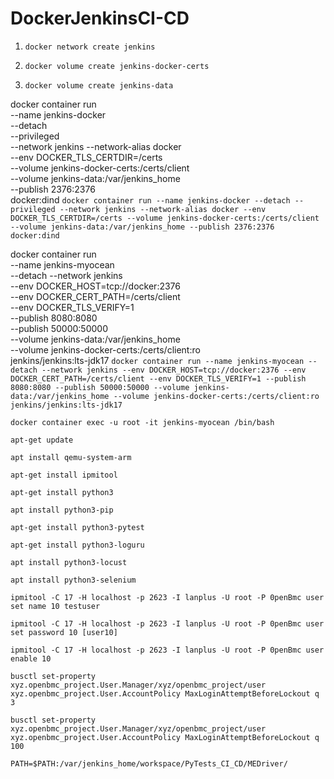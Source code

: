 # DockerJenkinsCI-CD

1. ```docker network create jenkins```

2. ```docker volume create jenkins-docker-certs```
   
3. ```docker volume create jenkins-data```

docker container run \
   --name jenkins-docker \
   --detach \
   --privileged \
   --network jenkins
   --network-alias docker \
   --env DOCKER_TLS_CERTDIR=/certs \
   --volume jenkins-docker-certs:/certs/client \
   --volume jenkins-data:/var/jenkins_home \
   --publish 2376:2376 \
   docker:dind
```docker container run --name jenkins-docker --detach --privileged --network jenkins --network-alias docker --env DOCKER_TLS_CERTDIR=/certs --volume jenkins-docker-certs:/certs/client --volume jenkins-data:/var/jenkins_home --publish 2376:2376 docker:dind```

docker container run \
   --name jenkins-myocean \
   --detach --network jenkins \
   --env DOCKER_HOST=tcp://docker:2376 \
   --env DOCKER_CERT_PATH=/certs/client \
   --env DOCKER_TLS_VERIFY=1 \
   --publish 8080:8080 \
   --publish 50000:50000 \
   --volume jenkins-data:/var/jenkins_home \
   --volume jenkins-docker-certs:/certs/client:ro \
   jenkins/jenkins:lts-jdk17
```docker container run --name jenkins-myocean --detach --network jenkins --env DOCKER_HOST=tcp://docker:2376 --env DOCKER_CERT_PATH=/certs/client --env DOCKER_TLS_VERIFY=1 --publish 8080:8080 --publish 50000:50000 --volume jenkins-data:/var/jenkins_home --volume jenkins-docker-certs:/certs/client:ro jenkins/jenkins:lts-jdk17```

```docker container exec -u root -it jenkins-myocean /bin/bash```

```apt-get update```

```apt install qemu-system-arm```

```apt-get install ipmitool```

```apt-get install python3```

```apt install python3-pip```

```apt-get install python3-pytest```

```apt-get install python3-loguru```

```apt install python3-locust```

```apt install python3-selenium```

```ipmitool -C 17 -H localhost -p 2623 -I lanplus -U root -P 0penBmc user set name 10 testuser```

```ipmitool -C 17 -H localhost -p 2623 -I lanplus -U root -P 0penBmc user set password 10 [user10]```

```ipmitool -C 17 -H localhost -p 2623 -I lanplus -U root -P 0penBmc user enable 10```

```busctl set-property xyz.openbmc_project.User.Manager/xyz/openbmc_project/user xyz.openbmc_project.User.AccountPolicy MaxLoginAttemptBeforeLockout q 3```

```busctl set-property xyz.openbmc_project.User.Manager/xyz/openbmc_project/user xyz.openbmc_project.User.AccountPolicy MaxLoginAttemptBeforeLockout q 100```

```PATH=$PATH:/var/jenkins_home/workspace/PyTests_CI_CD/MEDriver/```
